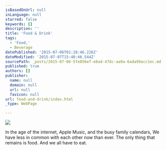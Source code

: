 ```yaml
---
isBasedOnUrl: null
inLanguage: null
starred: false
keywords: []
description: ''
title: 'Food & Drink'
tags:
  - 'Food,'
  - Beverage
datePublished: '2015-07-06T01:28:46.226Z'
dateModified: '2015-07-07T15:40:46.544Z'
sourcePath: _posts/2015-07-06-5fe856ef-e8ad-47dc-aa9a-6ada99acc1ec.md
published: true
authors: []
publisher:
  name: null
  domain: null
  url: null
  favicon: null
url: food-and-drink/index.html
_type: WebPage

---
```

![](https://the-grid-user-content.s3-us-west-2.amazonaws.com/e1e9b2f3-024e-48c4-9ada-5ef48285eaad.jpg)

In the age of the internet, Apple Music, and the busy family calendars, We have less in common with each other now than ever. The only thing that remains is food. And we all have to eat.